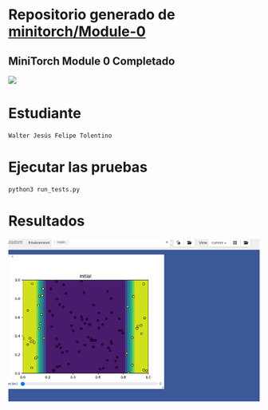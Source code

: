 # Repositorio generado de [minitorch/Module-0](https://github.com/minitorch/Module-0)
## MiniTorch Module 0 Completado

<img src="https://minitorch.github.io/_images/match.png" width="100px">

# Estudiante 
	Walter Jesús Felipe Tolentino
	
# Ejecutar las pruebas
```
python3 run_tests.py
```
# Resultados
<img src="grafica-resultado.png" width="1000">
